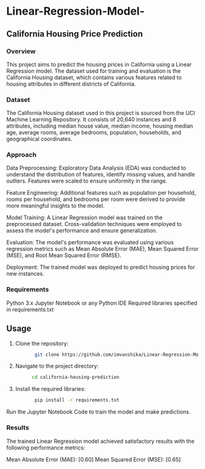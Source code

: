 # Linear-Regression-Model-
## California Housing Price Prediction
### Overview
This project aims to predict the housing prices in California using a Linear Regression model. The dataset used for training and evaluation is the California Housing dataset, which contains various features related to housing attributes in different districts of California.

### Dataset
The California Housing dataset used in this project is sourced from the UCI Machine Learning Repository. It consists of 20,640 instances and 8 attributes, including median house value, median income, housing median age, average rooms, average bedrooms, population, households, and geographical coordinates.

### Approach
Data Preprocessing: Exploratory Data Analysis (EDA) was conducted to understand the distribution of features, identify missing values, and handle outliers. Features were scaled to ensure uniformity in the range.

Feature Engineering: Additional features such as population per household, rooms per household, and bedrooms per room were derived to provide more meaningful insights to the model.

Model Training: A Linear Regression model was trained on the preprocessed dataset. Cross-validation techniques were employed to assess the model's performance and ensure generalization.

Evaluation: The model's performance was evaluated using various regression metrics such as Mean Absolute Error (MAE), Mean Squared Error (MSE), and Root Mean Squared Error (RMSE).

Deployment: The trained model was deployed to predict housing prices for new instances.

### Requirements
Python 3.x
Jupyter Notebook or any Python IDE
Required libraries specified in requirements.txt

## Usage
1. Clone the repository:

   ```bash
          git clone https://github.com/imvanshika/Linear-Regression-Model-.git
2. Navigate to the project directory:
   ```bash
         cd california-housing-prediction
3. Install the required libraries:
   ```bash
          pip install -r requirements.txt
Run the Jupyter Notebook Code to train the model and make predictions.

### Results
The trained Linear Regression model achieved satisfactory results with the following performance metrics:

Mean Absolute Error (MAE): [0.60]
Mean Squared Error (MSE): [0.65]
